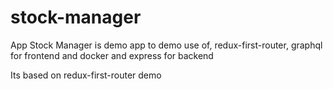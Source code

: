 # stock-manager
App Stock Manager is demo app to demo use of, redux-first-router, graphql for frontend and docker and express for backend

Its based on redux-first-router demo


    


